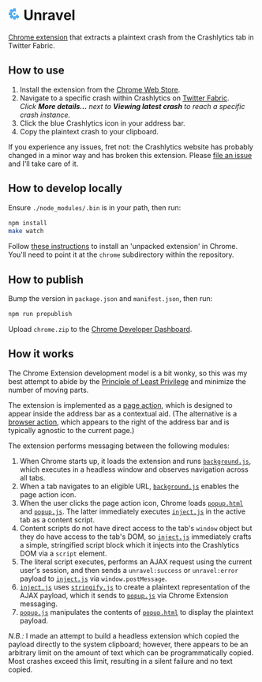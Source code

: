 # ![Icon](/chrome/img/icon-24.png) Unravel

[Chrome extension](https://chrome.google.com/webstore/detail/unravel/opccdmdchkjidmnneegkgglhgigpkopa)
that extracts a plaintext crash from the Crashlytics tab in Twitter Fabric.

## How to use

1. Install the extension from the [Chrome Web Store](https://chrome.google.com/webstore/detail/unravel/opccdmdchkjidmnneegkgglhgigpkopa).
1. Navigate to a specific crash within Crashlytics on [Twitter Fabric](https://fabric.io).  
   _Click **More details...** next to **Viewing latest crash** to reach a
   specific crash instance._
1. Click the blue Crashlytics icon in your address bar.
1. Copy the plaintext crash to your clipboard.

If you experience any issues, fret not: the Crashlytics website has probably
changed in a minor way and has broken this extension. Please [file an issue](https://github.com/jamesreggio/unravel/issues/new)
and I'll take care of it.

## How to develop locally

Ensure `./node_modules/.bin` is in your path, then run:

```bash
npm install
make watch
```

Follow [these instructions](https://developer.chrome.com/extensions/getstarted#unpacked)
to install an 'unpacked extension' in Chrome. You'll need to point it at the
`chrome` subdirectory within the repository.

## How to publish

Bump the version in `package.json` and `manifest.json`, then run:

```bash
npm run prepublish
```

Upload `chrome.zip` to the [Chrome Developer Dashboard](https://chrome.google.com/webstore/developer/dashboard).

## How it works

The Chrome Extension development model is a bit wonky, so this was my best
attempt to abide by the [Principle of Least Privilege](https://en.wikipedia.org/wiki/Principle_of_least_privilege)
and minimize the number of moving parts.

The extension is implemented as a [page action](https://developer.chrome.com/extensions/pageAction),
which is designed to appear inside the address bar as a contextual aid. (The
alternative is a [browser action](https://developer.chrome.com/extensions/browserAction),
which appears to the right of the address bar and is typically agnostic to the
current page.)

The extension performs messaging between the following modules:

1. When Chrome starts up, it loads the extension and runs [`background.js`](/src/background.js),
   which executes in a headless window and observes navigation across all tabs.
1. When a tab navigates to an eligible URL, [`background.js`](/src/background.js)
   enables the page action icon.
1. When the user clicks the page action icon, Chrome loads [`popup.html`](/chrome/popup.html)
   and [`popup.js`](/src/popup.js). The latter immediately executes [`inject.js`](/src/inject.js)
   in the active tab as a content script.
1. Content scripts do not have direct access to the tab's `window` object but
   they do have access to the tab's DOM, so [`inject.js`](/src/inject.js)
   immediately crafts a simple, stringified script block which it injects into
   the Crashlytics DOM via a `script` element.
1. The literal script executes, performs an AJAX request using the current
   user's session, and then sends a `unravel:success` or `unravel:error`
   payload to [`inject.js`](/src/inject.js) via `window.postMessage`.
1. [`inject.js`](/src/inject.js) uses [`stringify.js`](/src/stringify.js) to
   create a plaintext representation of the AJAX payload, which it sends to [`popup.js`](/src/popup.js)
   via Chrome Extension messaging.
1. [`popup.js`](/src/popup.js) manipulates the contents of [`popup.html`](/chrome/popup.html)
   to display the plaintext payload.

_N.B.:_ I made an attempt to build a headless extension which copied the
payload directly to the system clipboard; however, there appears to be an
arbitrary limit on the amount of text which can be programmatically copied.
Most crashes exceed this limit, resulting in a silent failure and no text
copied.
